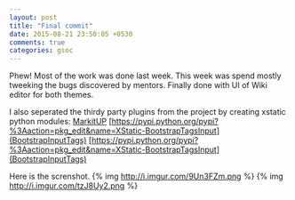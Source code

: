 ```yaml
---
layout: post
title: "Final commit"
date: 2015-08-21 23:50:05 +0530
comments: true
categories: gsoc
---
```


Phew! 
Most of the work was done last week. This week was spend mostly tweeking the bugs discovered by mentors.
Finally done with UI of Wiki editor for both themes.

I also seperated the thirdy party plugins from the project by creating xstatic python modules:
[MarkitUP](https://pypi.python.org/pypi/XStatic-MarkitUp)
[https://pypi.python.org/pypi?%3Aaction=pkg_edit&name=XStatic-BootstrapTagsInput](BootstrapInputTags)
[https://pypi.python.org/pypi?%3Aaction=pkg_edit&name=XStatic-BootstrapTagsInput](BootstrapInputTags)

Here is the screnshot.
{% img  http://i.imgur.com/9Un3FZm.png %}
{% img http://i.imgur.com/tzJ8Uy2.png %}
